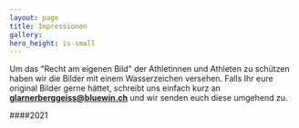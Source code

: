 ```yaml
---
layout: page
title: Impressionen
gallery: 
hero_height: is-small
---
```


Um das "Recht am eigenen Bild" der Athletinnen und Athleten zu schützen haben wir die Bilder mit einem Wasserzeichen versehen. Falls Ihr eure original Bilder gerne hättet, schreibt uns einfach kurz an **[glarnerberggeiss@bluewin.ch](mailto:glarnerberggeiss@bluewin.ch)** und wir senden euch diese umgehend zu.

####2021


<script src="https://cdn.jsdelivr.net/npm/publicalbum@latest/embed-ui.min.js" async></script>
<div class="pa-gallery-player-widget" style="width:100%; height:480px; display:none;"
  data-link="https://photos.app.goo.gl/hFTS9tkVXmt7oswq6"
  data-title="Glarner Berggeiss 2021"
  data-description="84 new photos added to shared album">
  <object data="https://lh3.googleusercontent.com/1t0B7coTAmsOstMtfq-4tvFkDgm73jhuKChC02fJfuiIDEr9PaIRvqfh3aAOtn-ybfB3aEVISGpY7z4e6dmt6XrE9SQGcNWqNy2Xaez6bLhzdjB-3OLUX_ricV88TBd1jzuCyBfCFg=w1200-h900"></object>
  <object data="https://lh3.googleusercontent.com/qOSwlODVU2VPpj2LKyvZDdyQpXUKlQ5KzkgYWELHBbV7CPe4KtmKclU163yfoqM-MZ6iqKXs7C2hMBhnqfzovfaUuv05psAan6V4jne-82YHVepOb_lnE1qo6Ssr1MnxdZaVegajTQ=w1200-h900"></object>
  <object data="https://lh3.googleusercontent.com/8VNlo_Sat2H2CpN0C0WJKTx4bBLTBsjqOkXnunW-4DZOOzbhC8H-YY9MS66ywRmPF_YPfG79pwFh3YziuaYPVyfmob7SU88wxdJzei4D07nVdxos8S9U1kC5JpwzYlCltV01Zv6QIA=w1200-h900"></object>
  <object data="https://lh3.googleusercontent.com/mpWjwG7jV5McD4b--NEgn44sQHgYoqRWJNvnk0qg5AHTM6nFtJBHstx46eTiBlpBPtDcVQTWjqxWG_9mD0r9Cq-G4Cd4nUbv4gNBeVIgu9uNPwVp-iTLFbMRjmdP0j6EMXyAHujQaw=w1200-h900"></object>
  <object data="https://lh3.googleusercontent.com/4HdsxhV7J3UjuSBheV_eijxUlVNRqqX5F6pjNvk_S7WoyolkJw-bx4DOiQOf-G3JVfmK4DfL6gg2GlPpEqR_euAYpwcr-SdpBHbYoMYfP7Ievrp1PMThNL7vUvZchdHK5j1iOWNffQ=w1200-h900"></object>
  <object data="https://lh3.googleusercontent.com/2xEamvHjgF_XC4J5YDtimhJJZRJnfTudZn_kU_WBK8aeYukYj-PIo_kqkLGIJfmqkVGxxIvEnbtbvXE_Yd-337v6iXRwsRwHxIlFebx_5wNXBOFgSRfpFmMudgewKD2TtfrvYzqWUw=w1200-h900"></object>
  <object data="https://lh3.googleusercontent.com/mlN2fBkaWTogzs624Ay7W0isr1MReAaBHIY3okoG6Tspm1FKjmrzt51pKB8Ta_la6jVH6DnHqSxGDV9SfLw8RD0Rs-BvBQoa8rZW4GUu5LBWmi8gKwI2lzhUYGe9P4bcwcnAU1Vwaw=w1200-h900"></object>
  <object data="https://lh3.googleusercontent.com/r_CCVFjHVmoGCfB9tCF0Gp81Qvrc307kvWjXb9fKJlaCzo_A7Vfid1w7ZJx09xCUShIYuuFqwQ_8nxrmlaQTwX-0H4g7dAXOCj3E-twwLIxMnQSL7WiXT3YdaS3JFmnHRy-etCfO1g=w1200-h900"></object>
  <object data="https://lh3.googleusercontent.com/jQi-rJDL0qduKk8s0i6L9sKH6tjuUylWzKtL87PLu3wVixsFBgtByBW2BteeJOzwGJIUixyGjTso8Yoys41hrANw52P325tPIg2JktXXKDONdAqHyRXZH-qll82DDOGKFi7h-AaEiw=w1200-h900"></object>
  <object data="https://lh3.googleusercontent.com/dbiyO9hdRYeTNqBZwACSvlpbcKWz72dug4i2hcziRbfd8c6r59i7H-a_FbNDVqfThGvOpcx9_BbtrrKdtgxaHz6zqTVu0FjdlxD4IWhjE8Jo1uEmGSnP2-KeqzMd6NQuJKZcxLIw2A=w1200-h900"></object>
  <object data="https://lh3.googleusercontent.com/H2Qfh8Vk-15cw8bcaqcAgWRRpu7atkhY5qM3BGj5St4-YDS_ly6jlHdZAqduuRke9jRGPuyCv84cuNUrkVHzEZ9wAsxB6QreoT-kfOBW33nrr2cixfgkY5hdcV3gc8p7pq6tX77EkA=w1200-h900"></object>
  <object data="https://lh3.googleusercontent.com/yn1ivYV5cY1KIS1EtzgQ8rJzJ3ypwN_rbaIPPdRT4u7s3PcFfVwzb9ylOTk6RKPfq0kbfygVs3oMzt-vaWKaF1q89BHBn4iOqxqnFYRhhYCiK0_c2jwucvuC70EbytS77X9pWr5kQw=w1200-h900"></object>
  <object data="https://lh3.googleusercontent.com/mTMRfSG9sgsYkTBoSnJYHyX-bVtC9hh8hlPmSe6gp8WEExCKH5d7pNRIg_D1hCeri1lOqL1uUTRVC26YEg4X2TXsfHyjwyK2DDIJ9WInOUv4qdEM7ieRzOOe7Zlqll_ZmJfLksyWrA=w1200-h900"></object>
  <object data="https://lh3.googleusercontent.com/U53JwnQKBUkHDwcRUHkza0YMJ8evSWUyFfXa-VxSZ5UbJ41B2tOj9mxMSw59U13-8Ry6EEmhIhffEYsOGURIoUvGtSaevmyYvTwWjblhiofmrLgD-8-mqxLKweTC8glyeJAg_CVJug=w1200-h900"></object>
  <object data="https://lh3.googleusercontent.com/8oabYXbwj1kH-zyzswzuNj7smPRgEcRyz8bKnG0ROK5ZYhRFd4wTK_0QTu1_oherU4j71l54U9JJacx8Hs_9d_8PhB0qGRDpLY0H_lcIag11HApjF5tHYF2xZ3iUixd1gB7brjX9UQ=w1200-h900"></object>
  <object data="https://lh3.googleusercontent.com/tBNh9tIEPl0YDn8cqvJIWrTZBGXf5kJf20F3rjjc9fw-E0MNqyyXDQCeH2eCN7RnCarlkKj_XsxsAdSd9-BmoO_XtKfSY22wxmFwdeHFKN3C1yM5uniWdKI0QFWoSkAgTrOkKbILWQ=w1200-h900"></object>
  <object data="https://lh3.googleusercontent.com/WTDCBtjgLh2fFFn511116IgHpKXPbaigDmzKq8d18pzxZJn_lP4df35q-OyZ67HICEx_y_DBozItddXXTFYFlyG5RM9I2Jebk4GpGPOziowpmN09P9C9Ax2I83fyp6ll66-9DCcpvg=w1200-h900"></object>
  <object data="https://lh3.googleusercontent.com/Ni1AOuKgRLxIh7ETBGEaa110BeOVuUYTbApFT5Mfnof7cBYNKyQ2CxiSuAn0fREqzYVkfejOeyW64aXE2GO_Yx521pcD1UNArIcNZeR_MSqyzL2uQhIcWUmKhUpIEqoi9RYCDsGwdQ=w1200-h900"></object>
  <object data="https://lh3.googleusercontent.com/UVEJ479N5bgznBvygB0cMpO1KpowU6Osf_vMtVs7xkLSwjpPkF6mAMEjT89byqB2lzK_uQc2SGEUbuiWabQoj0R_C71F_JUwv_ghAnVKCN8RNtv5fAmc45t-MI-7JR4bdv0eMZH2LA=w1200-h900"></object>
  <object data="https://lh3.googleusercontent.com/FUwlg7jzjqvEcZ9UgV3y3bT3qcUeia27pjb97htjVy95omBHWcpuLsd9oqYoiIo1gFlXEPEhgtRC8cV1xqj4RujaUqFV5-jyhMsC6YyCd2T-NvfRjbgQzAPI8x8p3I9ZCb9Y7emAiQ=w1200-h900"></object>
  <object data="https://lh3.googleusercontent.com/bp3T_MZAd5ZuVv6Qwps6jtlUS9q21jdLyULxPTZFuUdfULXV44vfJYGUcgw8bG_il6prTSRTX3ue-FjCZV9nWJysHJEoyaHS_6YHFHkkByTLs5INrThwsVZbRlTCYQWvdptwU4iQ_Q=w1200-h900"></object>
  <object data="https://lh3.googleusercontent.com/eOlie-R83NSB6jGamloDIoX1gq7_46u2HduyThCtkkRdj3CWQD8oozS7-uo1WDPXYZKar8_dJa1cx6wKt2KUvuU68ReBR5I43IyOqkp0z3c7__IFg0aaiTH8koUdLgMhZ0AEi8ZuWg=w1200-h900"></object>
  <object data="https://lh3.googleusercontent.com/UQen9r4JkpQz1mCvi5iGg6PQAGkl3-CuODOkuAkL0ix19a1GNOZ-F8_oLjvpjVKPiALFGeCrbM0-zaF0HAEAi7ugI0atPkn7rOPoMG70aE-HdnJlyH34fcK2YJqFJ8j08GChuKoiAQ=w1200-h900"></object>
  <object data="https://lh3.googleusercontent.com/1yiQnuG7osU5HnUf6AZX76FHFnQV40YuuHYJgoinnkx_ecW8aEBMoA6rCIEh-iBy1wC7OwfFIRRHtBORG9UQ5hO9ETnpMuk_8lG0KpuTSVFM_neO-2CiAET-7g1YWD2ELEMV0otaYg=w1200-h900"></object>
  <object data="https://lh3.googleusercontent.com/GlgnDWzi3zkNaQdQ7qo4DI_GPjf6KCY-asE4fLFcOujfOr-jlinRDJL_t3ZOwzwBHhvvvfu-AXImUV88TRSdS4SBPzHib8GWnGVhrItJgNlJComHA-nl_6jw1oML7KYNQ693KGYvmw=w1200-h900"></object>
  <object data="https://lh3.googleusercontent.com/d_TUBORroU7WMMKDbMTpGGW-cdXDoXoRJ51zWa9tyVLYsJ-GlcxmVLD2UqT5YRaFJSWrniguQOtM54OEdjJxMOXqZKuCDjkXhLvJhI_im80ektq-xRTI9gx58LGev4VC4kYnJoSVrg=w1200-h900"></object>
  <object data="https://lh3.googleusercontent.com/3BgyHa2OG24cv15VZ14bayoEbFv8kyNeb5DIGpaXzfuUEYmzY_KkZHiyC4t3mYsx26oz9RNTuGryGB7f3WiT1ePo6RiQ-Te_2HVCcB7snDYK5rw3e6ToDnhiLx-7xk07babE4IHoxw=w1200-h900"></object>
  <object data="https://lh3.googleusercontent.com/twStEM8CAPvpNP_KQ3uAC3IvdKwrZhQCvtnhB3lz2JiCKoP_UUD4kFuSkerSqlXJh7sFPRYKzn-j4Y9kHEe_Fuvo2jTNzQH6B4S81sT9OkyYUX8cgjjBxYYj9ITMzBgkw4pnT8SUlA=w1200-h900"></object>
  <object data="https://lh3.googleusercontent.com/0r-1TwMaMemhJ_v9XLqL4qgVVYTYeW_o4neCpoAKqnBjmJKF5zbGiUDHiju8v-LiXEQmJQQDfcOlbD6ZT98QRz8D5ZBHS84UBxr_4j6JNYss_BxO9I60_38WTm2LOYI-QagOnPM_Lg=w1200-h900"></object>
  <object data="https://lh3.googleusercontent.com/jq5d6P71ZZOJ3pA1cM29vRh9NwgV3Aj4EPd2QbNkJqsq8P0GsH5jCORc_5bIIFOrZfcupjt85pUyOQRaItw9Qy2WX9VT1iF1JAzwmEahxqCk57g1Kl15Bsg4rNLVKIgFgSc2w97dHA=w1200-h900"></object>
  <object data="https://lh3.googleusercontent.com/sNA03RnI3W87TENan93Vq9IZl4aLumXT_QeB2g7bZrvu3ENtKsXJq9nenjKszrmVjdIHb5OQFO9VUXSrE6kou4OKiv9kBYHFz2xnKdxCqmm3zqvTJG6Mu-oJthLXD2IIhB76DfDynw=w1200-h900"></object>
  <object data="https://lh3.googleusercontent.com/Dtoe0MPpXWSy_fi9LLhC_F2Z-NjCqFgK50CA3j21K81EN4xbuYjvIVk6pWSEg6B79Dxi-a3jl1DRerLnELjEKEoaeLCy9kgDGOtbg-H1APssUnzKnbm1v17JDNn7WGGU1uY5_sisQw=w1200-h900"></object>
  <object data="https://lh3.googleusercontent.com/VWPtGySZb9HpqfEp4L-UMFH8HueC8KYGYxgH6eUpRqB566CVW7aA7an3Gxiz5C7o8JcYnyq42OfKWhO_rMXlzvGEyHxR3Ms3dcq1gf9lpnY6hYC4_f3dJVy6IhhNK40ZNq5ivTjJbQ=w1200-h900"></object>
  <object data="https://lh3.googleusercontent.com/MIrJy1hbJPMXcHpofry4MQPFYC11Byfjt3OA7O3zzUObCWrVYQT0Gsivyl6pJ-5XihnGzva3fDS01mcKGgY8ImPCr0HDhHnpGXjOizl8CgTbXK3kkBA0xpIVP8QyIxhC49RyVDUSjg=w1200-h900"></object>
  <object data="https://lh3.googleusercontent.com/21-B5vICIWxuMUOMKJxf0A4ai41xrfwl7lP5Tfy-ech6jrUbVIRXnvF1T78JfNhqX507ov0aIpvj1z8nZg-pipP8O-M2jUakgtrEdJrqRG3sXpznrxCytFGcGKPLM0BEGfpQXzwepw=w1200-h900"></object>
  <object data="https://lh3.googleusercontent.com/S7H-GF_vN3W23skjl3tqDZx-T45dHg8L2V2PU01BbJNht6-LiS25r_9Sn6kJd3sLaalG5osK3P6rzU7G3JS0cwXwifTJiAr2dsh5WQFRuQf242e-J6QqxqXi10ax7QKsG6xEqHiOJQ=w1200-h900"></object>
  <object data="https://lh3.googleusercontent.com/GUX6TZeS9D-t9NL7sBOLylUet2YonqGOnolnThkFXk74XEhCJV2LuAQdJQb1oWfg2r2pYSCXh2w4h-EExcNLB4CPM_4PCmEAkcNUGETjlHZNhyR8OS3WYFObcl94rMkPz2dxAKtREA=w1200-h900"></object>
  <object data="https://lh3.googleusercontent.com/qRsipbn2PdfIraoSuMXFYVMsWwsLcieS--00cHzNKwOoZmmJxuRMFTxO6Qs438QmYU0glj7lK39JCZX3yA5zlwdZZ7pseDbzDuAilIpHoDVfhAEUc79pfMSwro1xGwhGnMtxlym41Q=w1200-h900"></object>
  <object data="https://lh3.googleusercontent.com/sozSoqRs5HNfCwMPLZRnizhAbAKrKjHa13aPJq7Duzc92wSGntA20oI3FR3lIyFTB1ovFiuT4PO3Z3BCy8bk3dRySdDEoyEiTTM52_YjPKu_9Vj9wOrjtyaCS7AQajRClbmQcKmI_A=w1200-h900"></object>
  <object data="https://lh3.googleusercontent.com/FCEIw5_hYaUqHgdP1oU4DkVjNc46kCHsrvCipI15tzwQKD_6yyQq9Q_p9Sm2wtuEaigKFPXnKiBHuw_GvzmzRFcscF9wItDsL3XBrPMBxjXSffUMG4SKhsF4pONiAA1Dcf-cgXALew=w1200-h900"></object>
  <object data="https://lh3.googleusercontent.com/-QNoGNYrFZJ553weKMG2TZaHLxO_s82KunS4TO9JU2wDiQodMPqx5WRk95O1AGRcyEfb78HBqKHENiBzLzYLqqIHZMUq3nCcqtpTZLJP-TG0tJJ9BEnaXBs1A7e6G46oRFcchajczQ=w1200-h900"></object>
  <object data="https://lh3.googleusercontent.com/gYJlEfd0MWqDBEXV2oAgy79L60i_xz9goP6BnWddbUXJ8CpiJYVOPtTt9v3YrplmqZqYDEULN1tWaS6OtMTjuQt4qYsO07hrMvJrc5-Eec7xZ0zXsZkNltapVp87DOWK1tg-8x--8w=w1200-h900"></object>
  <object data="https://lh3.googleusercontent.com/HHyXfPaF1Tvxe0Vzpx1P7JYITdRYTosPaEbsE38yxWo_ruvoiIQiHKk01HC9CurtnDGOeF0dQDUtI9TyENUsNtwtSzOIZURYygleLiWnKw5f0gVSRF15yXGUCjvrKUY1U1eec_GcEQ=w1200-h900"></object>
  <object data="https://lh3.googleusercontent.com/wUuqC5pLqGxGN_y3XuQ3WYxFNM5s9TOOeJ7VdH5Bq5l79rpkNCZv_emCx7zfZWNYqazisd1D32rx5iqUubT0jyWIqpjmJ5UviZT9QIBalmpogXvRMJmH576FtJGGCYrs4tFmpXSGgg=w1200-h900"></object>
  <object data="https://lh3.googleusercontent.com/HqKRcOYMnmrWaRW41yg6xWDim82Cg09AmXKYcB7QtVOlTMZu7PqqWIWbLA9gIbwgigQKqkeLwBikkXajS5PSuQvx1pOP_r-tjGT9hF6Ik5o8P_HopdCoGWtKCXC6fN3tFCxsofE-dw=w1200-h900"></object>
  <object data="https://lh3.googleusercontent.com/x5v2tty36gDiq_NzXDbnBCmaXbvn2GVOJ1PUmgzWtKJ8PfnHqRok25pHkToDonRc2SSCgv5MokEA_OchatMEURBJL9GqBgVUMJP4-fLnxbeq4yd08DPz9y7jRBw65n4Kq8V3nXTdmg=w1200-h900"></object>
  <object data="https://lh3.googleusercontent.com/wAPRFSkPVX8f6oYynicrbW3YLL4BozPjqyFySS0_W_NuT1LBz5eV0qY4X4ZcrVgqfnlALjW6tpTusfSQ8nqgsAn-_-tns0qefgNObp4Q15Pjz51zLNxVofhxEPwI8walZtDadZaf6w=w1200-h900"></object>
  <object data="https://lh3.googleusercontent.com/XA6wbUm7H56ofleaeiVjdqigeefn5-hahwHa2dpmXALDBo8GFYIEajnsZMSUDJP_Bh5ISxtDl1Fnzv1Cf5mUgcXoTUEWbGjIL-hYOHl1L1HVG6C9wb39yCFQkzLwp9lmzh5azsyNwQ=w1200-h900"></object>
  <object data="https://lh3.googleusercontent.com/zWoiazUjftLvnFLG5Hy5-x_ZDfMNA33KuFPTSbovOjb1tmhZKOwDLmvp52lC0-TEqJEiaBaJM0C7yAiMHVl7Gnr_u76_78VUTFeNUThQnqPUsIgNG--wZD8c6ELqNeOsOd-hiOZBRA=w1200-h900"></object>
  <object data="https://lh3.googleusercontent.com/wY3labpRinPi_6QnjVlxgp8C01Q2NckXBXTCnHYr-tiqU_Gob4OtU4Aq7CuVt6dAmbByzBQWGCSmng95YekX7IP1Kuxlq5FIrv9IorEnx1Zje0EYHXjy0V5dAUPzP11vJ91kldSWGw=w1200-h900"></object>
  <object data="https://lh3.googleusercontent.com/tncy3TV05WpD8UQ8KwyDzwV1tKqFoYyz6OZNrPIb5VtRqDvahhU7H_yWoTK8NgXyvGj2VBA0zM9hDsWxWPIiJsZH_2QXJLngcE8sVKSr46ulnCM-nR32WcVKKEPk7UzttN43EcHpbA=w1200-h900"></object>
  <object data="https://lh3.googleusercontent.com/_uOriVxvGwe9OKDb5uiMbVAFR-W-d-HU_olTNTxzvNWMLjFyxXKq8UvhKDnkpR4NGFrFgNpGO2-Jn2Hf_cBKorYdeI1yWDq2a0YUxNdi8ved7-OTKHqQXVSsAdaWfJsmqEmp3O8PXg=w1200-h900"></object>
  <object data="https://lh3.googleusercontent.com/oYAw9LWHs56dt2yrMtXFyM8WTfEAUxE5vtV-tS3r4Dqq7KyDU2tKazU2wh5sk67EDLphNMnc9y7_h4NeTl3moDILBP8a4vi6sZiaSMtMCCQy3jvW4YdepIgW02p0vRDzFAbXUhF-OA=w1200-h900"></object>
  <object data="https://lh3.googleusercontent.com/uhk62S47EWHv21OFxTms4kVfLJ_5p7an68WnqM3QN8Y_sKspzLBK_e1Z-VIWPSXRydoIAXtj56kmNeH1Roh-pT_2DEW_tCPmWJQuxMlRfwf0BHNKCn1C8rI1lxWNwug2O41Xsg941Q=w1200-h900"></object>
  <object data="https://lh3.googleusercontent.com/y2MQJuXAwEzd87b6swR1IGtOQW_II2lXqJbLcSyjLB9bHQmFKUtm6Wl3OnKg9zwpciLjIVXwZBaHAw2tJ9yH2iP3ZCnj0VwfnUIuXzs9Za67m8tv6NNDMf-8WmznC_RjIQKCYS3VTQ=w1200-h900"></object>
  <object data="https://lh3.googleusercontent.com/x3Iq9mvMaNvCZoqObv3XlSE8dsc_CXPvIWe5Hmvx7pviIX1dphNcqNEizgK5MTmjcS9Cy_AaMNLn3lvQT390cq9haE_WsxWNWFDD7Rd7M48Uwc-5TQ5hIRzELLpn7PhNpH33VsSZ3A=w1200-h900"></object>
  <object data="https://lh3.googleusercontent.com/Se-1O9DJWQB8qfAmh4QuW7DCD86GVdzV1zlDqJKhkg3-CXE3q4yB5jQaK9PhES8dqFBNHltphb0nPAzJ92yAh1lSpbR5jo920CWjaHBRJHKd2kBnCI9wW5qoLPogxxqITML7-JYzXg=w1200-h900"></object>
  <object data="https://lh3.googleusercontent.com/5nfaruxWLFmGRVagGkYvw_ie2cTjBmYQnOqlbxIsAr3Oa_WKjwlxn2uZ7cnMKSNPtazC13U5qHgHQyGEgrlpX8bFdSDc1v9dO9Pw_Km6fTXVj089yBxi6zi_yWhPaJiNV78rSxAedQ=w1200-h900"></object>
  <object data="https://lh3.googleusercontent.com/voHM9DbBRUHAZmw5zmWbBn3jSIESID6R37BA4MgvBhwgZyZ0Hdw4WtsaDICU0-oikHbPbesWOy_BmbOe5hFBjqKlKrpnXDB_zvcNKEakMkyIObr1FJ2sZxmVBWJhwvpx7FAj1PI1Tw=w1200-h900"></object>
  <object data="https://lh3.googleusercontent.com/UF4Ul3-_Ncn8YmMgT2oGN9QYBzvSYrXQDIfWVhMYzlAtSFzn-W5DLCTY0JzK6PGscAPbD-UWg1zQIMKITI_Bpl3cOOZnXQp4HpvVY3WAZI0B7Uh7Hdi_lOkVRCTDgghrdQAHKlFAFQ=w1200-h900"></object>
  <object data="https://lh3.googleusercontent.com/9CzImAdlTdNrjPidykW6VvMFbIed6gQCmDHZYnotjqFPoBHXnIGQmCRnQH-UMHqukbN147p_T97jX7GtbTcafKBnMgQyGQSVKIzswu5ElKrktl1KEkRrtmgItXKfOUYkWBeKI5ODwA=w1200-h900"></object>
  <object data="https://lh3.googleusercontent.com/l1mZW9FrBqRopBT1t8dAKe1lHLh8eLT74FEarejvMi9fcDjG97vy_i535n0t8oDcrut9Xp9645WOSkoJv7vYPQ4TjnKh_jVmNwgpt7XvQYrsxfqbtM0vmH2VCGqQUbRzlqnrBYDDcw=w1200-h900"></object>
  <object data="https://lh3.googleusercontent.com/S7dayANjHwNrQy-uwNVUaqRCEZPXTYrqnmnQoI5DClH1_YEKYjrrGa1HtrnRlWxVnnJICCgmWF9J2rOv8H6IR17Yb9_RvdPrHVfICq179x8pOOc0PlS6R0thRWh9AJFTfX43vKHFMw=w1200-h900"></object>
  <object data="https://lh3.googleusercontent.com/BjOMgYbXmDGm51L9gC7Rqq_dsCJygUV8m5nk2oketEucGUHgtzmqG_CZS2Qr3sDeQV6gV8f2xpqBEsHXuX0RuEq6pStXW21eB2ZYsEzuEwwItzWtWIo8VE6iQqHM3revvGDKdSgCMQ=w1200-h900"></object>
  <object data="https://lh3.googleusercontent.com/3m3YdCAI66Q2oeaC4E5uAd2Yst7yjCrK7NMclNkdOWWC33eNfOUFz6wITvaC1ftQcBxYPX97SAbpzuA1KtZRR5OW4yvlVcF8hDQL1E4DbxYL5iTYXMd2e04pxiV8gbXZjBWpy7Jf9Q=w1200-h900"></object>
  <object data="https://lh3.googleusercontent.com/Glm8-oszE5AM0__WdmrIFemB70MXmAWWg-hagaKltAR6K_AgXr5h9ETfmtSpK48fkaoAqA4emdypMEfk-eYRl_DUvHadfc_eZaovzFj1cSQfX8MwxaRgz7GInZOIcXiedCh-V1mI2w=w1200-h900"></object>
  <object data="https://lh3.googleusercontent.com/PbVPOfK9kB5-Z2ynKzNlU7RR9jGVFi7Q0fJQC81PC_4cn48V5J0qAfsKlZ3j2Mlu_ifkLn3kWeyfqV7SJOoyCxreXG1atqVgbeRStWB_u2cudOlGjBpobP0sQspUmnNMO4Cuazc7vg=w1200-h900"></object>
  <object data="https://lh3.googleusercontent.com/ctLIUHiyrAkZv8KAdTW3ZeGYdjUPIS0hS3WLMquI3vkn70R5EkXxPIObsIYVdJfybMMh1lyrTzNlTaITbj8XMUT0y7Bwh-xEpnmovLhLZYz3HciVunRhEEytLuR6tLysKAtfEaK_NQ=w1200-h900"></object>
  <object data="https://lh3.googleusercontent.com/fV-tQ_eNRKOJORdbLJnXhbxCtCmiIQEPvr2NCMRv7qgYVGnSsf5yOqGfLysJuI_i0NAn1SdfKhqVPP7iMOGREENB3hQ_fPm-KUZAplq25NSzSuha8XKg275vXHsfu-tr2QIx4vcTnA=w1200-h900"></object>
  <object data="https://lh3.googleusercontent.com/_XYww3V_4qTc9xw8iYdOCo8XpRxap92wpQ4dyu4IbiWpyQGy54zwTUo-mmxvVt8yEQoosSuyMLaLxkXS_qrDG1AZn07LvBefG_r8hU6clsMJTpj2tMSu7zRCUpzoUFsCHoY9aVWEFg=w1200-h900"></object>
  <object data="https://lh3.googleusercontent.com/sX70NXt26KP5s3fap5sclwqvn0KlRvxqjv8_cOJvMCROyfvcfDtBKiQWBh9M4IFL8EVKJbbRbfhSdfRZAsdxvNTcjM1EZC4ajEQUZuawWsIIM5uPDFORkZ1qnBcJvYxUqJ7cQ9t3mg=w1200-h900"></object>
  <object data="https://lh3.googleusercontent.com/2vszz1EL9QD_-6K74YR8NIzfx__NNiFAe_CM7TNxFm7G83JQ54SbqpoUit6QBpPZjBwF1P6gi_xJa0T4JSlmZTq35P1PCTieBnHVMoBBXYDz0-8uXTY2ag5SbOFkCq13RJLI73jVhQ=w1200-h900"></object>
  <object data="https://lh3.googleusercontent.com/-2tlFzQaJrjXjAo5fF7JyT3XEA3-g2YHbPQp7DwdrF1jzk6NwGVhKRQjS5KqfHO4rTHhMjmVzrwN1AempDGi_lcp9ef8NfcUcmlJFCm2UNr8h7as5tUZJmOl6N2yuYDlKVjEBZdBhg=w1200-h900"></object>
  <object data="https://lh3.googleusercontent.com/oqCQPfMA-UdUVrNpJEBRimOJvCkmhLGUttYBil84TNAQLah11YL8kb1rG1lBLCH-PoDzyICt4_7Juzx-d1Jd-d8hxhw8mZMmMP3hI25pxiZ4ixbVAmoQyxEqI9LRxxfu1NfMj2S_vQ=w1200-h900"></object>
  <object data="https://lh3.googleusercontent.com/cqx8MI8F5_Vlf-yWgnyqijqXsylr3Z0LiHyL-aWSiN-ek4IY_3Kqf4MVMjUDapNNKce74xlvrNZU141_PGBaoMoFrpbkW_aysix5NVi6IDou4HUA0m-bRwvZLtM7KJqZ1vSap2QwMQ=w1200-h900"></object>
  <object data="https://lh3.googleusercontent.com/9rvH2KOQ7NCyMsIUSuAeHVOjMHzK3na1lZFJRcKRENTWBSV56MSYKnlxbAHwKSSXb7ISN9kBxU5_icaILjcOh1sgDE1JrwBpLNvDEya4TJEv412kFybl1mE1qnupg0N1GtURJYbB6A=w1200-h900"></object>
  <object data="https://lh3.googleusercontent.com/Lv9GN9NzGovuSLJyTd1tFk_F01RunNZBUbG80h7XHv5C2FvPhzSR7DgmKXzcFsno-3uNlw34_LPvE6uRkSiPxY8r8sPtzTCk640iR0-TwxU2T_3zRheqRCX-Pv1hFX64hEJBKdyEaw=w1200-h900"></object>
  <object data="https://lh3.googleusercontent.com/hyjIyak_D0z6ULOs8twy0bDT1EE4DL7TFeXGHIDUoFfKemuo8AAm1EBYQftqS8j5kdcDN9BQjYE4-H343k_DippzqDd9ZCuObdBBQDpkBtXjEKf2asJifqzQJO-FKZVfWJGFTvLZhg=w1200-h900"></object>
  <object data="https://lh3.googleusercontent.com/wHYkTicq8GtAsIcBymuAWqSNjgyA-9I1fpEeyMdrfpqC6PBD1_lTqZ-X4N5uNmNfnB2ko3pbAu8XmKCm6hyMBoCtMlpSUGpeqV7ay0OdZ0xUqDs8mv5wCVLlFrnpX6zjJxkU37Zryg=w1200-h900"></object>
  <object data="https://lh3.googleusercontent.com/asNvwRo6t1TPgOoW2QjbGzdloRQ-qH2aoF910CK16eS5l5ApfGEHkKanJn3-HxCMm03t4bywGMbxgPPk-J5vkD8ZN1DO_x83uLfkgoFkW0TRkVNF7gi2Dqpltb4ANr6uKPAqhOZQyw=w1200-h900"></object>
  <object data="https://lh3.googleusercontent.com/t14Uzcg0EzMr0Hx1PkU8o-ltY4kG-iCnBZtEUryYOZp1bydvc6pEO1_TWoghYMcEgM-7qHA7BxnKZBzCkc8xgKZRhwF9bo2OY1HSQOukzIuPtGQ6hSzNQNvG58d1P5v02c0dk2uZ0Q=w1200-h900"></object>
  <object data="https://lh3.googleusercontent.com/D5E78G5HxNaB6PMXRyOnFlWqnsL9F-eUFOgnMnMElUejDVE-0WviQZigBXoAYXrga2KTu0j96ZyEdceIszWL5xPwIp3odcSwVZ46rHFGkvitEVMgLPDQHfS3ad6hFMsT9C808PW1Sw=w1200-h900"></object>
  <object data="https://lh3.googleusercontent.com/brYId6ZJ_dNtA9kQiUkM7USntClJoiPHkgilOeVuSnpJl9Eq1QlkiQM4sxclUw2U99fAXxA5iN4ytXccVwdwShdcXwiTZA4WmAlSC3vh6hfxzqdfOpOFHMPPisTQqYRkeQQ4DRxYoA=w1200-h900"></object>
  <object data="https://lh3.googleusercontent.com/0MuwLNPFHwHirWuw4qwFY2dipwDg_1PuEeGjYplajTyNcxqCSjj4QlNJOC-tturIBmFFUc3YfbKMQ8U0YhbpSlG-Qurhuh_jhuYfl3uIMOIx0bqPQbCSxrgUl-BtKpmyId4y23cWQQ=w1200-h900"></object>
</div>

